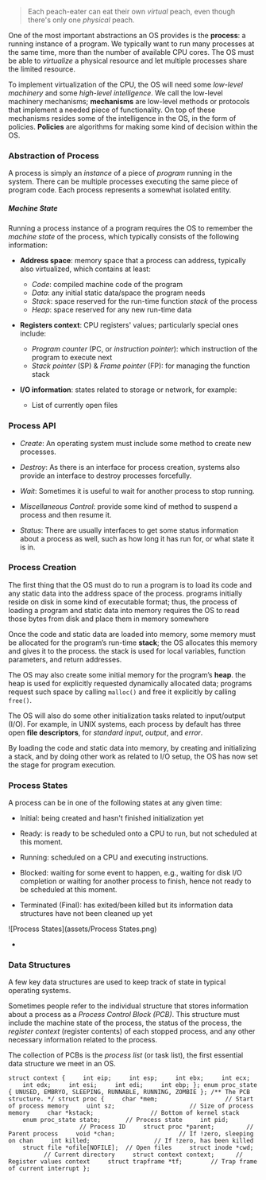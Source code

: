 > Each peach-eater can eat their own *virtual* peach, even though there's only
> one *physical* peach.

One of the most important abstractions an OS provides is the **process**: a running instance of a program. We typically want to run many processes at the same time, more than the number of available CPU cores. The OS must be able to *virtualize* a physical resource and let multiple processes share the limited resource.

To implement virtualization of the CPU, the OS will need some *low-level machinery* and some *high-level intelligence*. We call the low-level machinery mechanisms; **mechanisms** are low-level methods or protocols that implement a needed piece of functionality. On top of these mechanisms resides some of the intelligence in the OS, in the form of policies. **Policies** are algorithms for making some kind of decision within the OS.

### Abstraction of Process

A process is simply an *instance* of a piece of *program* running in the system. There can be multiple processes executing the same piece of program code. Each process represents a somewhat isolated entity.

##### Machine State

Running a process instance of a program requires the OS to remember the *machine state* of the process, which typically consists of the following information:

- **Address space**: memory space that a process can address, typically also virtualized, which contains at least:
  
  - *Code*: compiled machine code of the program
  - *Data*: any initial static data/space the program needs
  - *Stack*: space reserved for the run-time function *stack* of the process
  - *Heap*: space reserved for any new run-time data

- **Registers context**: CPU registers' values; particularly special ones include:
  
  - *Program counter* (PC, or *instruction pointer*): which instruction of the program to execute next
  - *Stack pointer* (SP) & *Frame pointer* (FP): for managing the function stack

- **I/O information**: states related to storage or network, for example:
  
  - List of currently open files

### Process API

- *Create*: An operating system must include some method to create new processes. 

- *Destroy*: As there is an interface for process creation, systems also provide an interface to destroy processes forcefully.

- *Wait*: Sometimes it is useful to wait for another process to stop running.

- *Miscellaneous Control*: provide some kind of method to suspend a process and then resume it.

- *Status*: There are usually interfaces to get some status information about a process as well, such as how long it has run for, or what state it is in.

### Process Creation

The first thing that the OS must do to run a program is to load its code and any static data into the address space of the process. programs initially reside on disk in some kind of executable format; thus, the process of loading a program and static data into memory requires the OS to read those bytes from disk and place them in memory somewhere

Once the code and static data are loaded into memory, some memory must be allocated for the program’s run-time **stack**; the OS allocates this memory and gives it to the process. the stack is used for local variables, function parameters, and return addresses.

The OS may also create some initial memory for the program’s **heap**. the heap is used for explicitly requested dynamically allocated data; programs request such space by calling `malloc()` and free it explicitly by calling `free()`.

The OS will also do some other initialization tasks related to input/output (I/O). For example, in UNIX systems, each process by default has three open **file descriptors**, for *standard input*, *output*, and *error*.

By loading the code and static data into memory, by creating and initializing a stack, and by doing other work as related to I/O setup, the OS has now set the stage for program execution.

### Process States

A process can be in one of the following states at any given time:

- Initial: being created and hasn't finished initialization yet

- Ready: is ready to be scheduled onto a CPU to run, but not scheduled at this moment.

- Running: scheduled on a CPU and executing instructions.

- Blocked: waiting for some event to happen, e.g., waiting for disk I/O completion or waiting for another process to finish, hence not ready to be scheduled at this moment.

- Terminated (Final): has exited/been killed but its information data structures have not been cleaned up yet 

![Process States](assets/Process States.png)

- 

### Data Structures

A few key data structures are used to keep track of state in typical operating systems. 

Sometimes people refer to the individual structure that stores information about a process as a *Process Control Block (PCB)*. This structure must include the machine state of the process, the status of the process, the *register context* (register contents) of each stopped process, and any other necessary information related to the process.

The collection of PCBs is the *process list* (or task list), the first essential data structure we meet in an OS.

`struct context {
    int eip;
    int esp;
    int ebx;
    int ecx;
    int edx;
    int esi;
    int edi;
    int ebp;
};
enum proc_state { UNUSED, EMBRYO, SLEEPING,
RUNNABLE, RUNNING, ZOMBIE };
/** The PCB structure. */
struct proc {
    char *mem;                   // Start of process memory
    uint sz;                     // Size of process memory
    char *kstack;                // Bottom of kernel stack
    enum proc_state state;       // Process state
    int pid;                     // Process ID
    struct proc *parent;         // Parent process
    void *chan;                  // If !zero, sleeping on chan
    int killed;                  // If !zero, has been killed
    struct file *ofile[NOFILE];  // Open files
    struct inode *cwd;           // Current directory
    struct context context;      // Register values context
    struct trapframe *tf;        // Trap frame of current interrupt
};`
